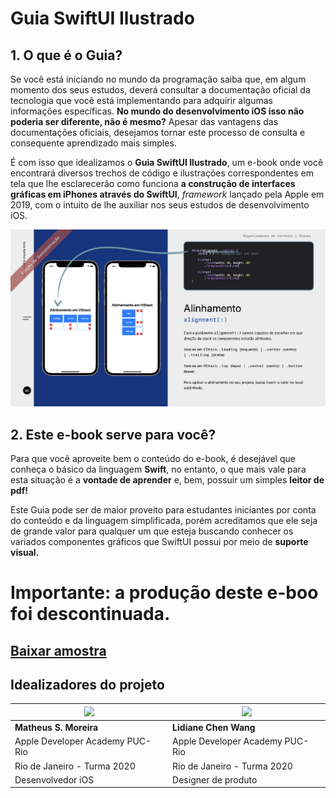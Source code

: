 # Guia SwiftUI Ilustrado
## 1. O que é o Guia?

Se você está iniciando no mundo da programação saiba que, em algum momento dos seus estudos, deverá consultar a documentação oficial da tecnologia que você está implementando para adquirir algumas informações específicas. **No mundo do desenvolvimento iOS isso não poderia ser diferente, não é mesmo?** Apesar das vantagens das documentações oficiais, desejamos tornar este processo de consulta e consequente aprendizado mais simples.

É com isso que idealizamos o **Guia SwiftUI Ilustrado**, um e-book onde você encontrará diversos trechos de código e ilustrações correspondentes em tela que lhe esclarecerão como funciona **a construção de interfaces gráficas em iPhones através do SwiftUI**, _framework_ lançado pela Apple em 2019, com o intuito de lhe auxiliar nos seus estudos de desenvolvimento iOS.

<img src="https://github.com/matheussmoreira/Guia-SwiftUI-Ilustrado/blob/main/Exemplo.png">

## 2. Este e-book serve para você?
Para que você aproveite bem o conteúdo do e-book, é desejável que conheça o básico da linguagem **Swift**, no entanto, o que mais vale para esta situação é a **vontade de aprender** e, bem, possuir um simples **leitor de pdf!**

Este Guia pode ser de maior proveito para estudantes iniciantes por conta do conteúdo e da linguagem simplificada, porém acreditamos que ele seja de grande valor para qualquer um que esteja buscando conhecer os variados componentes gráficos que SwiftUI possui por meio de **suporte visual.**

# Importante: a produção deste e-boo foi descontinuada.

## [Baixar amostra](https://mega.nz/file/2GYjyaSD#MKsOemPQATDMIQR5e9ceu6OSKJd6vpkS_SdwN9ZrSo8)

## Idealizadores do projeto
| <img src="https://avatars.githubusercontent.com/u/62520284?s=400&u=565e559fc4b743cbcd2ee3cde97e30854e166494&v=4" width=200>    | <img src="https://avatars.githubusercontent.com/u/62903825?s=400&u=88e98fba1ed77d9121a5354ec8d1bfeba04e51dd&v=4" width=200> |
| ----------- | ----------- |
| **Matheus S. Moreira** | **Lidiane Chen Wang**|
| Apple Developer Academy PUC-Rio | Apple Developer Academy PUC-Rio |
| Rio de Janeiro - Turma 2020 | Rio de Janeiro - Turma 2020 |
| Desenvolvedor iOS | Designer de produto |
